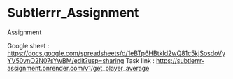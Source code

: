 # Subtlerrr_Assignment
Assignment

Google sheet : https://docs.google.com/spreadsheets/d/1eBTp6HBtkId2wQ81c5kjSosdoVyYV50vnO2N07sYwBM/edit?usp=sharing
Task link : https://subtlerrr-assignment.onrender.com/v1/get_player_average
